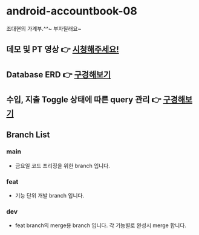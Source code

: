 # android-accountbook-08
조대현의 가계부.^^~ 부자될래요~

## 데모 및 PT 영상 👉 [시청해주세요!](https://youtu.be/ilgce70zScA)
## Database ERD 👉 [구경해보기](https://github.com/woowa-techcamp-2022/android-accountbook-08/wiki/ERD)
## 수입, 지출 Toggle 상태에 따른 query 관리 👉 [구경해보기](https://github.com/woowa-techcamp-2022/android-accountbook-08/wiki/%EC%88%98%EC%9E%85,-%EC%A7%80%EC%B6%9C-Toggle-Button-%EC%84%A0%ED%83%9D-%EC%83%81%ED%83%9C%EC%97%90-%EB%94%B0%EB%A5%B8-Query-%EA%B4%80%EB%A6%AC)

## Branch List
### main
* 금요일 코드 프리징을 위한 branch 입니다.

### feat
* 기능 단위 개발 branch 입니다.

### dev
* feat branch의 merge용 branch 입니다. 각 기능별로 완성시 merge 합니다.
